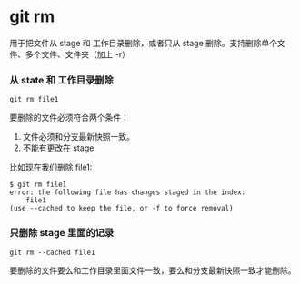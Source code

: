 # git rm

用于把文件从 stage 和 工作目录删除，或者只从 stage 删除。支持删除单个文件、多个文件、文件夹（加上 -r）

### 从 state 和 工作目录删除

    git rm file1

要删除的文件必须符合两个条件：

1. 文件必须和分支最新快照一致。
2. 不能有更改在 stage

比如现在我们删除 file1:

    $ git rm file1
    error: the following file has changes staged in the index:
        file1
    (use --cached to keep the file, or -f to force removal)

### 只删除 stage 里面的记录

    git rm --cached file1

要删除的文件要么和工作目录里面文件一致，要么和分支最新快照一致才能删除。


